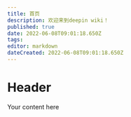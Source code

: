 ```yaml
---
title: 首页
description: 欢迎来到deepin wiki！
published: true
date: 2022-06-08T09:01:18.650Z
tags: 
editor: markdown
dateCreated: 2022-06-08T09:01:18.650Z
---
```


# Header
Your content here